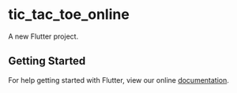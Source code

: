 # tic_tac_toe_online

A new Flutter project.

## Getting Started

For help getting started with Flutter, view our online
[documentation](https://flutter.io/).
